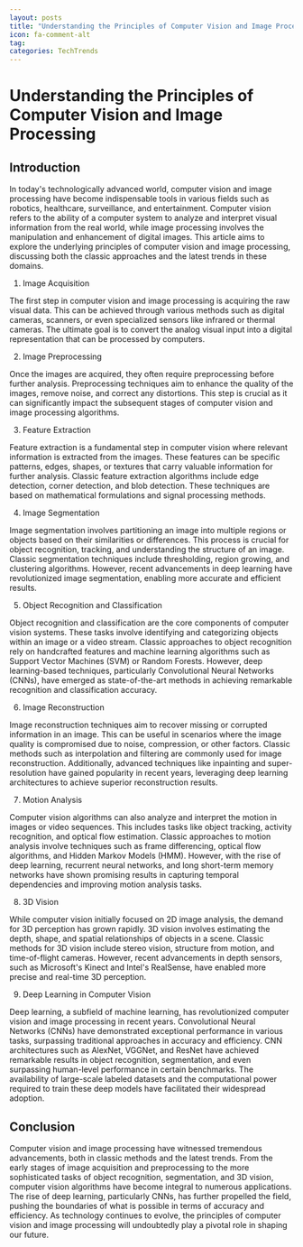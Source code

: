 ```yaml
---
layout: posts
title: "Understanding the Principles of Computer Vision and Image Processing"
icon: fa-comment-alt
tag:      
categories: TechTrends
---
```



# Understanding the Principles of Computer Vision and Image Processing

## Introduction

In today's technologically advanced world, computer vision and image processing have become indispensable tools in various fields such as robotics, healthcare, surveillance, and entertainment. Computer vision refers to the ability of a computer system to analyze and interpret visual information from the real world, while image processing involves the manipulation and enhancement of digital images. This article aims to explore the underlying principles of computer vision and image processing, discussing both the classic approaches and the latest trends in these domains.

1. Image Acquisition

The first step in computer vision and image processing is acquiring the raw visual data. This can be achieved through various methods such as digital cameras, scanners, or even specialized sensors like infrared or thermal cameras. The ultimate goal is to convert the analog visual input into a digital representation that can be processed by computers.

2. Image Preprocessing

Once the images are acquired, they often require preprocessing before further analysis. Preprocessing techniques aim to enhance the quality of the images, remove noise, and correct any distortions. This step is crucial as it can significantly impact the subsequent stages of computer vision and image processing algorithms.

3. Feature Extraction

Feature extraction is a fundamental step in computer vision where relevant information is extracted from the images. These features can be specific patterns, edges, shapes, or textures that carry valuable information for further analysis. Classic feature extraction algorithms include edge detection, corner detection, and blob detection. These techniques are based on mathematical formulations and signal processing methods.

4. Image Segmentation

Image segmentation involves partitioning an image into multiple regions or objects based on their similarities or differences. This process is crucial for object recognition, tracking, and understanding the structure of an image. Classic segmentation techniques include thresholding, region growing, and clustering algorithms. However, recent advancements in deep learning have revolutionized image segmentation, enabling more accurate and efficient results.

5. Object Recognition and Classification

Object recognition and classification are the core components of computer vision systems. These tasks involve identifying and categorizing objects within an image or a video stream. Classic approaches to object recognition rely on handcrafted features and machine learning algorithms such as Support Vector Machines (SVM) or Random Forests. However, deep learning-based techniques, particularly Convolutional Neural Networks (CNNs), have emerged as state-of-the-art methods in achieving remarkable recognition and classification accuracy.

6. Image Reconstruction

Image reconstruction techniques aim to recover missing or corrupted information in an image. This can be useful in scenarios where the image quality is compromised due to noise, compression, or other factors. Classic methods such as interpolation and filtering are commonly used for image reconstruction. Additionally, advanced techniques like inpainting and super-resolution have gained popularity in recent years, leveraging deep learning architectures to achieve superior reconstruction results.

7. Motion Analysis

Computer vision algorithms can also analyze and interpret the motion in images or video sequences. This includes tasks like object tracking, activity recognition, and optical flow estimation. Classic approaches to motion analysis involve techniques such as frame differencing, optical flow algorithms, and Hidden Markov Models (HMM). However, with the rise of deep learning, recurrent neural networks, and long short-term memory networks have shown promising results in capturing temporal dependencies and improving motion analysis tasks.

8. 3D Vision

While computer vision initially focused on 2D image analysis, the demand for 3D perception has grown rapidly. 3D vision involves estimating the depth, shape, and spatial relationships of objects in a scene. Classic methods for 3D vision include stereo vision, structure from motion, and time-of-flight cameras. However, recent advancements in depth sensors, such as Microsoft's Kinect and Intel's RealSense, have enabled more precise and real-time 3D perception.

9. Deep Learning in Computer Vision

Deep learning, a subfield of machine learning, has revolutionized computer vision and image processing in recent years. Convolutional Neural Networks (CNNs) have demonstrated exceptional performance in various tasks, surpassing traditional approaches in accuracy and efficiency. CNN architectures such as AlexNet, VGGNet, and ResNet have achieved remarkable results in object recognition, segmentation, and even surpassing human-level performance in certain benchmarks. The availability of large-scale labeled datasets and the computational power required to train these deep models have facilitated their widespread adoption.

## Conclusion

Computer vision and image processing have witnessed tremendous advancements, both in classic methods and the latest trends. From the early stages of image acquisition and preprocessing to the more sophisticated tasks of object recognition, segmentation, and 3D vision, computer vision algorithms have become integral to numerous applications. The rise of deep learning, particularly CNNs, has further propelled the field, pushing the boundaries of what is possible in terms of accuracy and efficiency. As technology continues to evolve, the principles of computer vision and image processing will undoubtedly play a pivotal role in shaping our future.